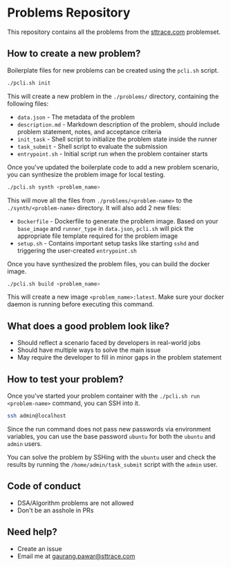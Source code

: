 # Problems Repository

This repository contains all the problems from the [sttrace.com](https://sttrace.com/problemset) problemset.

## How to create a new problem?

Boilerplate files for new problems can be created using the `pcli.sh` script.

```bash
./pcli.sh init
```

This will create a new problem in the `./problems/` directory, containing the following files:
- `data.json` - The metadata of the problem
- `description.md` - Markdown description of the problem, should include problem statement, notes, and acceptance criteria
- `init_task` - Shell script to initialize the problem state inside the runner
- `task_submit` - Shell script to evaluate the submission
- `entrypoint.sh` - Initial script run when the problem container starts

Once you've updated the boilerplate code to add a new problem scenario, you can synthesize the problem image for local testing.

```bash
./pcli.sh synth <problem_name>
```

This will move all the files from `./problems/<problem-name>` to the `./synth/<problem-name>` directory. It will also add 2 new files:
- `Dockerfile` - Dockerfile to generate the problem image. Based on your `base_image` and `runner_type` in `data.json`, `pcli.sh` will pick the appropriate file template required for the problem image
- `setup.sh` - Contains important setup tasks like starting `sshd` and triggering the user-created `entrypoint.sh`

Once you have synthesized the problem files, you can build the docker image.

```bash
./pcli.sh build <problem_name>
```

This will create a new image `<problem_name>:latest`. Make sure your docker daemon is running before executing this command.

## What does a good problem look like?

- Should reflect a scenario faced by developers in real-world jobs
- Should have multiple ways to solve the main issue
- May require the developer to fill in minor gaps in the problem statement

## How to test your problem?

Once you've started your problem container with the `./pcli.sh run <problem-name>` command, you can SSH into it.

```bash
ssh admin@localhost
```

Since the run command does not pass new passwords via environment variables, you can use the base password `ubuntu` for both the `ubuntu` and `admin` users.

You can solve the problem by SSHing with the `ubuntu` user and check the results by running the `/home/admin/task_submit` script with the `admin` user.

## Code of conduct

- DSA/Algorithm problems are not allowed
- Don't be an asshole in PRs

## Need help?

- Create an issue
- Email me at gaurang.pawar@sttrace.com